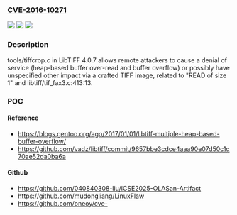 ### [CVE-2016-10271](https://cve.mitre.org/cgi-bin/cvename.cgi?name=CVE-2016-10271)
![](https://img.shields.io/static/v1?label=Product&message=n%2Fa&color=blue)
![](https://img.shields.io/static/v1?label=Version&message=n%2Fa&color=blue)
![](https://img.shields.io/static/v1?label=Vulnerability&message=n%2Fa&color=brighgreen)

### Description

tools/tiffcrop.c in LibTIFF 4.0.7 allows remote attackers to cause a denial of service (heap-based buffer over-read and buffer overflow) or possibly have unspecified other impact via a crafted TIFF image, related to "READ of size 1" and libtiff/tif_fax3.c:413:13.

### POC

#### Reference
- https://blogs.gentoo.org/ago/2017/01/01/libtiff-multiple-heap-based-buffer-overflow/
- https://github.com/vadz/libtiff/commit/9657bbe3cdce4aaa90e07d50c1c70ae52da0ba6a

#### Github
- https://github.com/040840308-liu/ICSE2025-OLASan-Artifact
- https://github.com/mudongliang/LinuxFlaw
- https://github.com/oneoy/cve-


